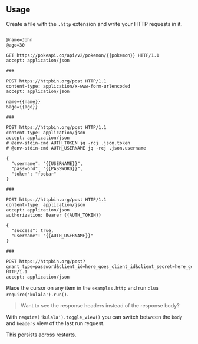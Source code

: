 ## Usage

Create a file with the `.http` extension and write your HTTP requests in it.

```http filename="examples.http"

@name=John
@age=30

GET https://pokeapi.co/api/v2/pokemon/{{pokemon}} HTTP/1.1
accept: application/json

###

POST https://httpbin.org/post HTTP/1.1
content-type: application/x-www-form-urlencoded
accept: application/json

name={{name}}
&age={{age}}

###

POST https://httpbin.org/post HTTP/1.1
content-type: application/json
accept: application/json
# @env-stdin-cmd AUTH_TOKEN jq -rcj .json.token
# @env-stdin-cmd AUTH_USERNAME jq -rcj .json.username

{
  "username": "{{USERNAME}}",
  "password": "{{PASSWORD}}",
  "token": "foobar"
}

###

POST https://httpbin.org/post HTTP/1.1
content-type: application/json
accept: application/json
authorization: Bearer {{AUTH_TOKEN}}

{
  "success": true,
  "username": "{{AUTH_USERNAME}}"
}

###

POST https://httpbin.org/post?grant_type=password&client_id=here_goes_client_id&client_secret=here_goes_client_secret&username=mysfusername&password=mysfpasswordplustoken HTTP/1.1
accept: application/json
```

Place the cursor on any item
in the `examples.http` and
run `:lua require('kulala').run()`.

> Want to see the response headers instead of the response body?

With `require('kulala').toggle_view()` you can switch between the `body` and `headers` view of the last run request.

This persists across restarts.
